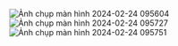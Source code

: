 ![Ảnh chụp màn hình 2024-02-24 095604](https://github.com/baongoc99/TabAndViewPaper/assets/108125882/6f6a2a95-9d66-44dc-9615-b04793b8c9eb)
![Ảnh chụp màn hình 2024-02-24 095727](https://github.com/baongoc99/TabAndViewPaper/assets/108125882/cd8ab74d-cd9a-4949-a27b-0cf6a9445d5f)
![Ảnh chụp màn hình 2024-02-24 095751](https://github.com/baongoc99/TabAndViewPaper/assets/108125882/ca3de651-a40e-44a6-994f-2f7898bbdfa9)

